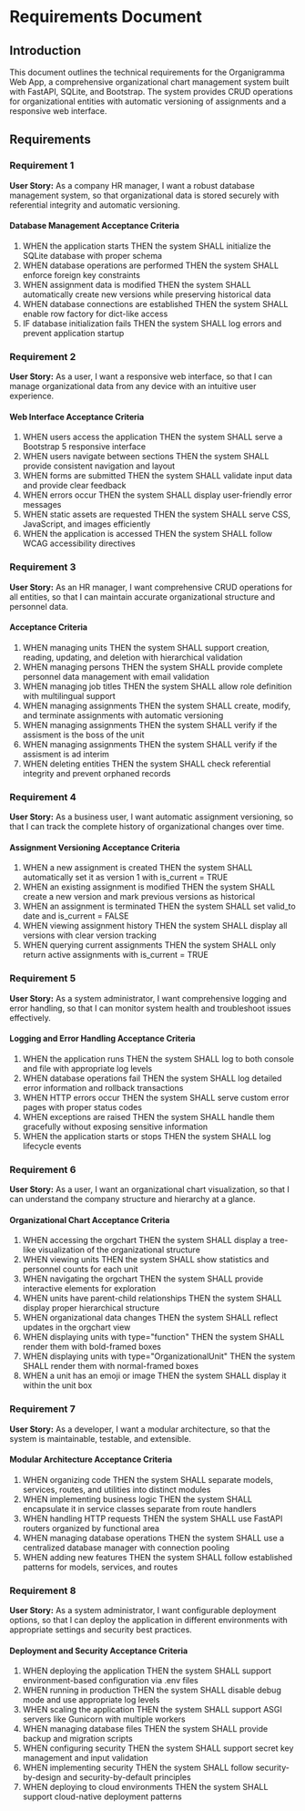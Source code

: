# Requirements Document

## Introduction

This document outlines the technical requirements for the Organigramma Web App, a comprehensive organizational chart management system built with FastAPI, SQLite, and Bootstrap. The system provides CRUD operations for organizational entities with automatic versioning of assignments and a responsive web interface.

## Requirements

### Requirement 1

**User Story:** As a company HR manager, I want a robust database management system, so that organizational data is stored securely with referential integrity and automatic versioning.

#### Database Management Acceptance Criteria

1. WHEN the application starts THEN the system SHALL initialize the SQLite database with proper schema
2. WHEN database operations are performed THEN the system SHALL enforce foreign key constraints
3. WHEN assignment data is modified THEN the system SHALL automatically create new versions while preserving historical data
4. WHEN database connections are established THEN the system SHALL enable row factory for dict-like access
5. IF database initialization fails THEN the system SHALL log errors and prevent application startup

### Requirement 2

**User Story:** As a user, I want a responsive web interface, so that I can manage organizational data from any device with an intuitive user experience.

#### Web Interface Acceptance Criteria

1. WHEN users access the application THEN the system SHALL serve a Bootstrap 5 responsive interface
2. WHEN users navigate between sections THEN the system SHALL provide consistent navigation and layout
3. WHEN forms are submitted THEN the system SHALL validate input data and provide clear feedback
4. WHEN errors occur THEN the system SHALL display user-friendly error messages
5. WHEN static assets are requested THEN the system SHALL serve CSS, JavaScript, and images efficiently
6. WHEN the application is accessed THEN the system SHALL follow WCAG accessibility directives

### Requirement 3

**User Story:** As an HR manager, I want comprehensive CRUD operations for all entities, so that I can maintain accurate organizational structure and personnel data.

#### Acceptance Criteria

1. WHEN managing units THEN the system SHALL support creation, reading, updating, and deletion with hierarchical validation
2. WHEN managing persons THEN the system SHALL provide complete personnel data management with email validation
3. WHEN managing job titles THEN the system SHALL allow role definition with multilingual support
4. WHEN managing assignments THEN the system SHALL create, modify, and terminate assignments with automatic versioning
5. WHEN managing assignments THEN the system SHALL verify if the assisment is the boss of the unit
6. WHEN managing assignments THEN the system SHALL verify if the assisment is ad interim
7. WHEN deleting entities THEN the system SHALL check referential integrity and prevent orphaned records

### Requirement 4

**User Story:** As a business user, I want automatic assignment versioning, so that I can track the complete history of organizational changes over time.

#### Assignment Versioning Acceptance Criteria

1. WHEN a new assignment is created THEN the system SHALL automatically set it as version 1 with is_current = TRUE
2. WHEN an existing assignment is modified THEN the system SHALL create a new version and mark previous versions as historical
3. WHEN an assignment is terminated THEN the system SHALL set valid_to date and is_current = FALSE
4. WHEN viewing assignment history THEN the system SHALL display all versions with clear version tracking
5. WHEN querying current assignments THEN the system SHALL only return active assignments with is_current = TRUE

### Requirement 5

**User Story:** As a system administrator, I want comprehensive logging and error handling, so that I can monitor system health and troubleshoot issues effectively.

#### Logging and Error Handling Acceptance Criteria

1. WHEN the application runs THEN the system SHALL log to both console and file with appropriate log levels
2. WHEN database operations fail THEN the system SHALL log detailed error information and rollback transactions
3. WHEN HTTP errors occur THEN the system SHALL serve custom error pages with proper status codes
4. WHEN exceptions are raised THEN the system SHALL handle them gracefully without exposing sensitive information
5. WHEN the application starts or stops THEN the system SHALL log lifecycle events

### Requirement 6

**User Story:** As a user, I want an organizational chart visualization, so that I can understand the company structure and hierarchy at a glance.

#### Organizational Chart Acceptance Criteria

1. WHEN accessing the orgchart THEN the system SHALL display a tree-like visualization of the organizational structure
2. WHEN viewing units THEN the system SHALL show statistics and personnel counts for each unit
3. WHEN navigating the orgchart THEN the system SHALL provide interactive elements for exploration
4. WHEN units have parent-child relationships THEN the system SHALL display proper hierarchical structure
5. WHEN organizational data changes THEN the system SHALL reflect updates in the orgchart view
6. WHEN displaying units with type="function" THEN the system SHALL render them with bold-framed boxes
7. WHEN displaying units with type="OrganizationalUnit" THEN the system SHALL render them with normal-framed boxes
8. WHEN a unit has an emoji or image THEN the system SHALL display it within the unit box

### Requirement 7

**User Story:** As a developer, I want a modular architecture, so that the system is maintainable, testable, and extensible.

#### Modular Architecture Acceptance Criteria

1. WHEN organizing code THEN the system SHALL separate models, services, routes, and utilities into distinct modules
2. WHEN implementing business logic THEN the system SHALL encapsulate it in service classes separate from route handlers
3. WHEN handling HTTP requests THEN the system SHALL use FastAPI routers organized by functional area
4. WHEN managing database operations THEN the system SHALL use a centralized database manager with connection pooling
5. WHEN adding new features THEN the system SHALL follow established patterns for models, services, and routes

### Requirement 8

**User Story:** As a system administrator, I want configurable deployment options, so that I can deploy the application in different environments with appropriate settings and security best practices.

#### Deployment and Security Acceptance Criteria

1. WHEN deploying the application THEN the system SHALL support environment-based configuration via .env files
2. WHEN running in production THEN the system SHALL disable debug mode and use appropriate log levels
3. WHEN scaling the application THEN the system SHALL support ASGI servers like Gunicorn with multiple workers
4. WHEN managing database files THEN the system SHALL provide backup and migration scripts
5. WHEN configuring security THEN the system SHALL support secret key management and input validation
6. WHEN implementing security THEN the system SHALL follow security-by-design and security-by-default principles
7. WHEN deploying to cloud environments THEN the system SHALL support cloud-native deployment patterns
